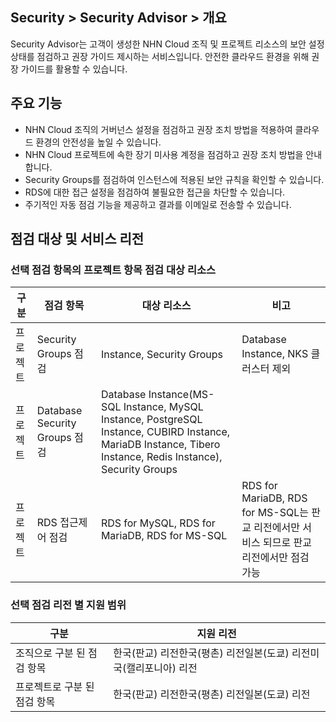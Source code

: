 ## Security > Security Advisor > 개요

Security Advisor는 고객이 생성한 NHN Cloud 조직 및 프로젝트 리소스의 보안 설정 상태를 점검하고 권장 가이드 제시하는 서비스입니다. 안전한 클라우드 환경을 위해 권장 가이드를 활용할 수 있습니다.

## 주요 기능
* NHN Cloud 조직의 거버넌스 설정을 점검하고 권장 조치 방법을 적용하여 클라우드 환경의 안전성을 높일 수 있습니다.
* NHN Cloud 프로젝트에 속한 장기 미사용 계정을 점검하고 권장 조치 방법을 안내합니다.
* Security Groups를 점검하여 인스턴스에 적용된 보안 규칙을 확인할 수 있습니다.
* RDS에 대한 접근 설정을 점검하여 불필요한 접근을 차단할 수 있습니다.
* 주기적인 자동 점검 기능을 제공하고 결과를 이메일로 전송할 수 있습니다.

## 점검 대상 및 서비스 리전
### 선택 점검 항목의 프로젝트 항목 점검 대상 리소스
|구분|점검 항목|대상 리소스|비고|
|---|---|---|---|
|프로젝트|Security Groups 점검|Instance, Security Groups|Database Instance, NKS 클러스터 제외|
|프로젝트|Database Security Groups 점검|Database Instance(MS-SQL Instance, MySQL Instance, PostgreSQL Instance, CUBIRD Instance, MariaDB Instance, Tibero Instance, Redis Instance), Security Groups|
|프로젝트|RDS 접근제어 점검|RDS for MySQL, RDS for MariaDB, RDS for MS-SQL|RDS for MariaDB, RDS for MS-SQL는 판교 리전에서만 서비스 되므로 판교 리전에서만 점검 가능|

### 선택 점검 리전 별 지원 범위
|구분|지원 리전|
|---|---|
|조직으로 구분 된 점검 항목|한국(판교) 리전한국(평촌) 리전일본(도쿄) 리전미국(캘리포니아) 리전|
|프로젝트로 구분 된 점검 항목|한국(판교) 리전한국(평촌) 리전일본(도쿄) 리전|
